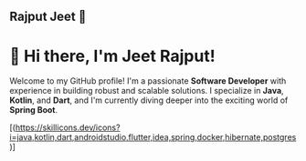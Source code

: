 ## Rajput Jeet 👋

# 👋 Hi there, I'm Jeet Rajput!

Welcome to my GitHub profile! I'm a passionate **Software Developer** with experience in building robust and scalable solutions. I specialize in **Java**, **Kotlin**, and **Dart**, and I'm currently diving deeper into the exciting world of **Spring Boot**.

[(https://skillicons.dev/icons?i=java,kotlin,dart,androidstudio,flutter,idea,spring,docker,hibernate,postgres)]



<!--
**rajputjeet/rajputjeet** is a ✨ _special_ ✨ repository because its `README.md` (this file) appears on your GitHub profile.

Here are some ideas to get you started:

- 🔭 I’m currently working on ...
- 🌱 I’m currently learning ...
- 👯 I’m looking to collaborate on ...
- 🤔 I’m looking for help with ...
- 💬 Ask me about ...
- 📫 How to reach me: ...
- 😄 Pronouns: ...
- ⚡ Fun fact: ...
-->
